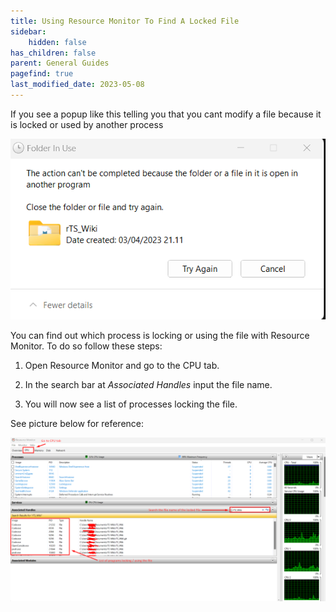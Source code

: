 ```yaml
---
title: Using Resource Monitor To Find A Locked File
sidebar:
    hidden: false
has_children: false
parent: General Guides
pagefind: true
last_modified_date: 2023-05-08
---
```




If you see a popup like this telling you that you cant modify a file because it is locked or used by another process

![folderInUse.webp](../../../assets/resource-monitor/folderInUse.webp)

You can find out which process is locking or using the file with Resource Monitor. To do so follow these steps:

1. Open Resource Monitor and go to the CPU tab.

2. In the search bar at *Associated Handles* input the file name.

3. You will now see a list of processes locking the file.

See picture below for reference:

![rsmLockedFile.webp](../../../assets/resource-monitor/rsmLockedFile.webp)